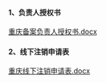 #### 1、负责人授权书

[重庆备案负责人授权书.docx](https://badownload.s3.cn-north-1.jdcloud-oss.com/buchongziliao/chongqing/chongqingshouquanshu.doc)

#### 2、线下注销申请表

[重庆线下注销申请表.docx](https://badownload.s3.cn-north-1.jdcloud-oss.com/buchongziliao/chongqing/chongqingzhuxiao.doc)
